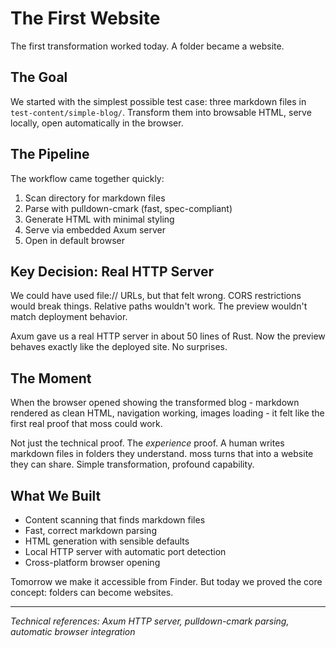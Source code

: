 # The First Website

The first transformation worked today. A folder became a website.

## The Goal

We started with the simplest possible test case: three markdown files in `test-content/simple-blog/`. Transform them into browsable HTML, serve locally, open automatically in the browser.

## The Pipeline

The workflow came together quickly:

1. Scan directory for markdown files
2. Parse with pulldown-cmark (fast, spec-compliant)
3. Generate HTML with minimal styling
4. Serve via embedded Axum server
5. Open in default browser

## Key Decision: Real HTTP Server

We could have used file:// URLs, but that felt wrong. CORS restrictions would break things. Relative paths wouldn't work. The preview wouldn't match deployment behavior.

Axum gave us a real HTTP server in about 50 lines of Rust. Now the preview behaves exactly like the deployed site. No surprises.

## The Moment

When the browser opened showing the transformed blog - markdown rendered as clean HTML, navigation working, images loading - it felt like the first real proof that moss could work.

Not just the technical proof. The _experience_ proof. A human writes markdown files in folders they understand. moss turns that into a website they can share. Simple transformation, profound capability.

## What We Built

- Content scanning that finds markdown files
- Fast, correct markdown parsing
- HTML generation with sensible defaults
- Local HTTP server with automatic port detection
- Cross-platform browser opening

Tomorrow we make it accessible from Finder. But today we proved the core concept: folders can become websites.

---

_Technical references: Axum HTTP server, pulldown-cmark parsing, automatic browser integration_
